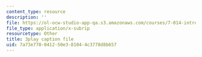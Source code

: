 ```yaml
---
content_type: resource
description: ''
file: https://ol-ocw-studio-app-qa.s3.amazonaws.com/courses/7-014-introductory-biology-spring-2005/7a73e770041250e381044c3778d8b657_7ZlzvS7YoSM.vtt
file_type: application/x-subrip
resourcetype: Other
title: 3play caption file
uid: 7a73e770-0412-50e3-8104-4c3778d8b657
---
```

